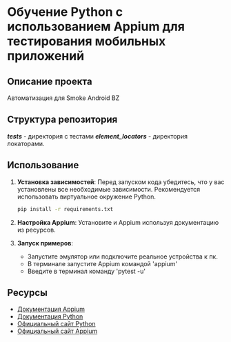 # Обучение Python с использованием Appium для тестирования мобильных приложений

## Описание проекта
Автоматизация для Smoke Android BZ

## Структура репозитория
***tests*** - директория с тестами
***element_locators*** - директория локаторами.

## Использование
1. **Установка зависимостей**: Перед запуском кода убедитесь, что у вас установлены все необходимые зависимости. Рекомендуется использовать виртуальное окружение Python.
    ```bash
    pip install -r requirements.txt
    ```

2. **Настройка Appium**: Установите и Appium используя документацию из ресурсов.

3. **Запуск примеров**:
   - Запустите эмулятор или подключите реальное устройства к пк.
   - В терминале запустите Appium командой 'appium'
   - Введите в терминал команду 'pytest -u'

## Ресурсы
- [Документация Appium](https://appium.io/docs/en/latest/quickstart/install/)
- [Документация Python](https://docs.python.org/3/)
- [Официальный сайт Python](https://www.python.org/)
- [Официальный сайт Appium](http://appium.io/)


